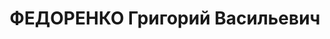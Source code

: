 ---
title: ФЕДОРЕНКО Григорий Васильевич
description: народився 1899 у с. Верхня Сироватка Сумського пов. Харківської губ.
  Українець, із селян, освіта початкова, позапарт., у 1928—1937 рр. член ВКП(б). Проживав
  у Харкові. Начальник сектору податків фінансового відділу Харківського облвиконкому.
  Заарештований _27.07.1937_ р. як член к.-р. терористичної організації (статті 547,
  548, 5411 КК УРСР) і військовою колегією Верховного Суду СРСР _07.12.1937_ р. засуджений
  до ВМП з конфіскацією особистого майна. Розстріляний _08.12.1937_ р. у Харкові.
  Реабілітований _10.08.1957_ р.
---
